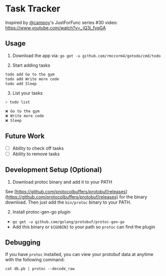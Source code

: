 # Task Tracker

Inspired by [@campoy](https://github.com/campoy)'s JustForFunc series #30 video: https://www.youtube.com/watch?v=_jQ3i_fyqGA

## Usage

1. Download the app via: `go get -u github.com/rmccorm4/gotodo/cmd/todo`

2. Start adding tasks

```bash
todo add Go to the gym
todo add Write more code
todo add Sleep
```

3. List your tasks

```bash
> todo list

❌ Go to the gym
❌ Write more code
❌ Sleep
```

## Future Work
* [ ] Ability to check off tasks
* [ ] Ability to remove tasks

## Development Setup (Optional)

1. Download protoc binary and add it to your PATH

See [https://github.com/protocolbuffers/protobuf/releases](https://github.com/protocolbuffers/protobuf/releases) for
the binary download. Then just add the `bin/protoc` binary to your PATH.

2. Install protoc-gen-go plugin
  * `go get -u github.com/golang/protobuf/protoc-gen-go`
  * Add this binary or `${GOBIN}` to your path so `protoc` can find the plugin

## Debugging

If you have `protoc` installed, you can view your protobuf data at 
anytime with the following command:

`cat db.pb | protoc --decode_raw`
